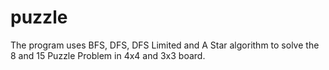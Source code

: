 # puzzle
The program uses BFS, DFS, DFS Limited and A Star algorithm to solve the 8 and 15 Puzzle Problem in 4x4 and 3x3 board.
